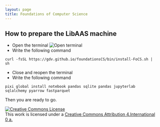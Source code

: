 ```yaml
---
layout: page
title: Foundations of Computer Science 
---
```


## How to prepare the LibAAS machine

*  Open the terminal ![Open terminal](../terminal.png)
*  Write the following command 

```
curl -fsSL https://gdv.github.io/foundationsCS/bin/install-FoCS.sh | sh
```

*  Close and reopen the terminal
*  Write the following command

```
pixi global install notebook pandas sqlite pandas jupyterlab sqlalchemy pyarrow fastparquet
```

Then you are ready to go.


<a rel="license" href="http://creativecommons.org/licenses/by/4.0/"><img alt="Creative Commons License" style="border-width:0" src="https://i.creativecommons.org/l/by/4.0/88x31.png" /></a><br />This work is licensed under a <a rel="license" href="http://creativecommons.org/licenses/by/4.0/">Creative Commons Attribution 4.International 0 a</License>.

